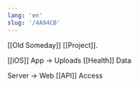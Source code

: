 ```yaml
---
lang: 'en'
slug: '/4A94CB'
---
```


[[Old Someday]] [[Project]].

[[iOS]] App → Uploads [[Health]] Data

Server → Web [[API]] Access
